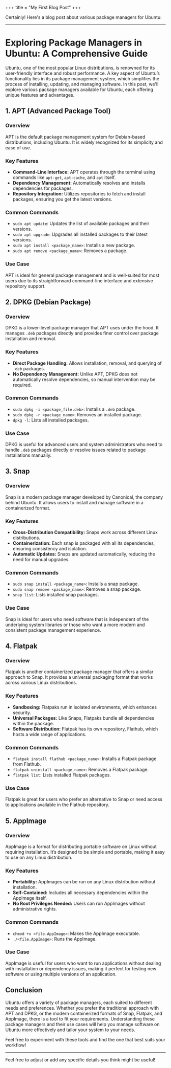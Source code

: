 +++
title = "My First Blog Post"
+++


Certainly! Here's a blog post about various package managers for Ubuntu:

---

# Exploring Package Managers in Ubuntu: A Comprehensive Guide

Ubuntu, one of the most popular Linux distributions, is renowned for its user-friendly interface and robust performance. A key aspect of Ubuntu’s functionality lies in its package management system, which simplifies the process of installing, updating, and managing software. In this post, we'll explore various package managers available for Ubuntu, each offering unique features and advantages.

## 1. **APT (Advanced Package Tool)**

### Overview
APT is the default package management system for Debian-based distributions, including Ubuntu. It is widely recognized for its simplicity and ease of use.

### Key Features
- **Command-Line Interface:** APT operates through the terminal using commands like `apt-get`, `apt-cache`, and `apt` itself.
- **Dependency Management:** Automatically resolves and installs dependencies for packages.
- **Repository Integration:** Utilizes repositories to fetch and install packages, ensuring you get the latest versions.

### Common Commands
- `sudo apt update`: Updates the list of available packages and their versions.
- `sudo apt upgrade`: Upgrades all installed packages to their latest versions.
- `sudo apt install <package_name>`: Installs a new package.
- `sudo apt remove <package_name>`: Removes a package.

### Use Case
APT is ideal for general package management and is well-suited for most users due to its straightforward command-line interface and extensive repository support.

## 2. **DPKG (Debian Package)**

### Overview
DPKG is a lower-level package manager that APT uses under the hood. It manages `.deb` packages directly and provides finer control over package installation and removal.

### Key Features
- **Direct Package Handling:** Allows installation, removal, and querying of `.deb` packages.
- **No Dependency Management:** Unlike APT, DPKG does not automatically resolve dependencies, so manual intervention may be required.

### Common Commands
- `sudo dpkg -i <package_file.deb>`: Installs a `.deb` package.
- `sudo dpkg -r <package_name>`: Removes an installed package.
- `dpkg -l`: Lists all installed packages.

### Use Case
DPKG is useful for advanced users and system administrators who need to handle `.deb` packages directly or resolve issues related to package installations manually.

## 3. **Snap**

### Overview
Snap is a modern package manager developed by Canonical, the company behind Ubuntu. It allows users to install and manage software in a containerized format.

### Key Features
- **Cross-Distribution Compatibility:** Snaps work across different Linux distributions.
- **Containerization:** Each snap is packaged with all its dependencies, ensuring consistency and isolation.
- **Automatic Updates:** Snaps are updated automatically, reducing the need for manual upgrades.

### Common Commands
- `sudo snap install <package_name>`: Installs a snap package.
- `sudo snap remove <package_name>`: Removes a snap package.
- `snap list`: Lists installed snap packages.

### Use Case
Snap is ideal for users who need software that is independent of the underlying system libraries or those who want a more modern and consistent package management experience.

## 4. **Flatpak**

### Overview
Flatpak is another containerized package manager that offers a similar approach to Snap. It provides a universal packaging format that works across various Linux distributions.

### Key Features
- **Sandboxing:** Flatpaks run in isolated environments, which enhances security.
- **Universal Packages:** Like Snaps, Flatpaks bundle all dependencies within the package.
- **Software Distribution:** Flatpak has its own repository, Flathub, which hosts a wide range of applications.

### Common Commands
- `flatpak install flathub <package_name>`: Installs a Flatpak package from Flathub.
- `flatpak uninstall <package_name>`: Removes a Flatpak package.
- `flatpak list`: Lists installed Flatpak packages.

### Use Case
Flatpak is great for users who prefer an alternative to Snap or need access to applications available in the Flathub repository.

## 5. **AppImage**

### Overview
AppImage is a format for distributing portable software on Linux without requiring installation. It’s designed to be simple and portable, making it easy to use on any Linux distribution.

### Key Features
- **Portability:** AppImages can be run on any Linux distribution without installation.
- **Self-Contained:** Includes all necessary dependencies within the AppImage itself.
- **No Root Privileges Needed:** Users can run AppImages without administrative rights.

### Common Commands
- `chmod +x <file.AppImage>`: Makes the AppImage executable.
- `./<file.AppImage>`: Runs the AppImage.

### Use Case
AppImage is useful for users who want to run applications without dealing with installation or dependency issues, making it perfect for testing new software or using multiple versions of an application.

## Conclusion

Ubuntu offers a variety of package managers, each suited to different needs and preferences. Whether you prefer the traditional approach with APT and DPKG, or the modern containerized formats of Snap, Flatpak, and AppImage, there is a tool to fit your requirements. Understanding these package managers and their use cases will help you manage software on Ubuntu more effectively and tailor your system to your needs.

Feel free to experiment with these tools and find the one that best suits your workflow!

---

Feel free to adjust or add any specific details you think might be useful!